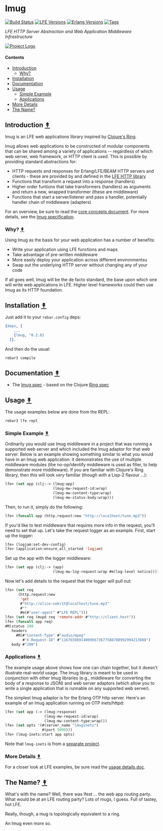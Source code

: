 # lmug

[![Build Status][gh-actions-badge]][gh-actions]
[![LFE Versions][lfe-badge]][lfe]
[![Erlang Versions][erlang-badge]][versions]
[![Tags][github-tags-badge]][github-tags]

*LFE HTTP Server Abstraction and Web Application Middleware Infrastructure*

[![Project Logo][logo]][logo-large]

#### Contents

* [Introduction](#introduction-)
  * [Why?](#why-)
* [Installation](#installation-)
* [Documentation](#documentation-)
* [Usage](#usage-)
  * [Simple Example](#simple-example-)
  * [Applications](#applications-)
* [More Details](#more-details-)
* [The Name?](#the-name-)

## Introduction [&#x219F;](#contents)

lmug is an LFE web applications library inspired by
[Clojure's Ring](https://github.com/ring-clojure/ring).

lmug allows web applications to be constructed of modular components
that can be shared among a variety of applications -- regardless of
which web server, web framework, or HTTP client is used. This is possible by providing
standard abstractions for:

* HTTP requests and responses for Erlang/LFE/BEAM HTTP servers and clients - these are provided by and defined in the [LFE HTTP library](https://github.com/lfe-http/http)
* Functions that transform a request into a response (handlers)
* Higher order funtions that take transformers (handlers) as arguments and return a new, wrapped transformer (these are middleware)
* Functions that start a server/listener and pass a handler, potentially handler chain of middleware (adapters)

For an overview, be sure to read the [core concepts document](docs/core-concepts.md). For more details, see the [lmug specification](docs/lmug-spec.md).

### Why? [&#x219F;](#contents)

Using lmug as the basis for your web application has a number of
benefits:

* Write your application using LFE functions and maps
* Take advantage of pre-written middleware
* More easily deploy your application across different environmentsu
* Swap out the underlying HTTP server without changing any of your code

If all goes well, lmug will be the de facto standard, the base upon which one will write web applications in LFE. Higher level frameworks could then use lmug as its HTTP foundation.

## Installation [&#x219F;](#contents)

Just add it to your ``rebar.config`` deps:

```erlang
{deps, [
    ...
    {lmug, "0.2.8}
  ]}.
```

And then do the usual:

```bash
rebar3 compile
```

## Documentation [&#x219F;](#contents)

* The [lmug spec](docs/lmug-spec.md) - based on the Clojure [Ring spec](https://github.com/ring-clojure/ring/blob/master/SPEC)

## Usage [&#x219F;](#contents)

The usage examples below are done from the REPL:

```bash
rebar3 lfe repl
```

### Simple Example [&#x219F;](#contents)

Ordinarily you would use lmug middleware in a project that was running a
supported web server and which included the lmug adaptor for that web server.
Below is an example showing something similar to what you would have in an
lmug web application: it demonstrates the use of multiple middleware modules (the
no-op/identify middleware is used as filler, to help demonstrate more middleware).
If you are familiar with Clojure's Ring library, then this will look *very*
familiar (though with a Lisp-2 flavour ...):

```lisp
lfe> (set app (clj:-> (lmug:app)
                      (lmug-mw-request-id:wrap)
                      (lmug-mw-content-type:wrap)
                      (lmug-mw-status-body:wrap)))
```

Then, to run it, simply do the following:

```lisp
lfe> (funcall app (http.request:new "http://localhost/tune.mp3"))
```

If you'd like to test middleware that requires more info in the request, you'll need to set that up. Let's take the request logger as an example. First, start up the logger:

``` lisp
lfe> (logjam:set-dev-config)
lfe> (application:ensure_all_started 'logjam)
```

Set up the app with the logger middleware:

```lisp
lfe> (set app (clj:-> (app)
                      (lmug-mw-log-request:wrap #m(log-level notice))))
```

Now let's add details to the request that the logger will pull out:

```lisp
lfe> (set req
      (http.request:new
       'get
       #"http://alice:sekr1t@localhost/tune.mp3"
       #""
       #m(#"user-agent" #"LFE REPL")))
lfe> (set req (mupd req 'remote-addr #"http://client.host"))
lfe> (funcall app req)
#M(status 200
   headers
     #M(#"Content-Type" #"audio/mpeg"
        #"X-Request-ID" #"116765989140096673677588780992994213888")
   body #"200")
```

### Applications [&#x219F;](#contents)

The example usage above shows how one can chain together, but it doesn't
illustrate real-world usage. The lmug library is meant to be used in
conjunction with other lmug libraries (e.g., middleware for converting the
body of a response to JSON) and web server adaptors (which allow you to write
a single application that is runnable on any supported web server).

The simplest lmug adaptor is for the Erlang OTP http server. Here's an
example of an lmug application running on OTP inets/httpd:

```lisp
lfe> (set app (-> (lmug:response)
                  (lmug-mw-request-id:wrap)
                  (lmug-mw-content-type:wrap)))
lfe> (set opts '(#(server_name "lmuginets")
                 #(port 5099)))
lfe> (lmug-inets:start app opts)
```

Note that `lmug-inets` is from a [separate project](https://github.com/lfe-mug/lmug-inets).

### More Details [&#x219F;](#contents)

For a closer look at LFE examples, be sure read the [usage details doc](./doc/usage-details).

## The Name? [&#x219F;](#contents)

What's with the name? Well, there was lfest ... the web app routing
party. What would be at an LFE routing party? Lots of mugs, I guess.
Full of tastey, hot LFE.

Really, though, a mug is topologically equivalent to a ring.

An lmug even more so.


[//]: ---Named-Links---

[logo]: resources/images/mugring-small-grey-3.png
[logo-large]: resources/images/mugring-large-grey-3.png
[gh-actions-badge]: https://github.com/lfe-mug/lmug/workflows/ci%2Fcd/badge.svg
[gh-actions]: https://github.com/lfe-mug/lmug/actions
[lfe]: https://github.com/lfe/lfe
[lfe-badge]: https://img.shields.io/badge/lfe-2.1-blue.svg
[erlang-badge]: https://img.shields.io/badge/erlang-21%20to%2026-blue.svg
[versions]: https://github.com/lfe-mug/lmug/blob/master/.github/workflows/cicd.yml
[github-tags]: https://github.com/lfe-mug/lmug/tags
[github-tags-badge]: https://img.shields.io/github/tag/lfe-mug/lmug.svg

